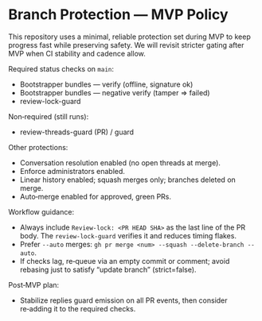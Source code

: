 # Branch Protection — MVP Policy

This repository uses a minimal, reliable protection set during MVP to keep progress fast while preserving safety. We will revisit stricter gating after MVP when CI stability and cadence allow.

Required status checks on `main`:
- Bootstrapper bundles — verify (offline, signature ok)
- Bootstrapper bundles — negative verify (tamper ⇒ failed)
- review-lock-guard

Non‑required (still runs):
- review-threads-guard (PR) / guard

Other protections:
- Conversation resolution enabled (no open threads at merge).
- Enforce administrators enabled.
- Linear history enabled; squash merges only; branches deleted on merge.
- Auto‑merge enabled for approved, green PRs.

Workflow guidance:
- Always include `Review-lock: <PR HEAD SHA>` as the last line of the PR body. The `review-lock-guard` verifies it and reduces timing flakes.
- Prefer `--auto` merges: `gh pr merge <num> --squash --delete-branch --auto`.
- If checks lag, re‑queue via an empty commit or comment; avoid rebasing just to satisfy “update branch” (strict=false).

Post‑MVP plan:
- Stabilize replies guard emission on all PR events, then consider re‑adding it to the required checks.
